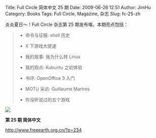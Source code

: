 Title: Full Circle 简体中文 25 期
Date: 2009-06-26 12:51
Author: JimHu
Category: Books
Tags: Full Circle, Magazine, 杂志
Slug: fc-25-zh

炎炎夏日～！Full Circle 杂志第 25 期发布咯，本期亮点包括：  

> * 命令与征服: shell 历史  
>   
>  * X 下游戏大提速  
>   
>  * 我的故事: 我为什么转 Linux  
>   
>  * 我的观点: Kubuntu 之初体验  
>   
>  * 书评: OpenOffice 3 入门  
>   
>  * MOTU 采访: Guillaume Martres  
>   
>  * 你没听说过的五个游戏  

![](http://www.freeearth.org.cn/wp-content/uploads/2009/06/issue25_cn-300x212.png)

**第 25 期 简体中文**  
  
<http://www.freeearth.org.cn/?p=234>
